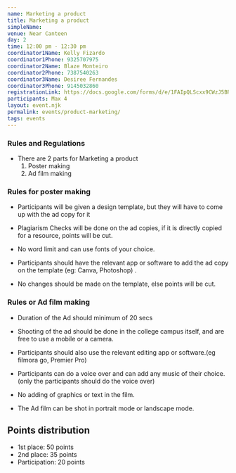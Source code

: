 ```yaml
---
name: Marketing a product
title: Marketing a product
simpleName:
venue: Near Canteen
day: 2
time: 12:00 pm - 12:30 pm
coordinator1Name: Kelly Fizardo
coordinator1Phone: 9325707975
coordinator2Name: Blaze Monteiro
coordinator2Phone: 7387540263
coordinator3Name: Desiree Fernandes
coordinator3Phone: 9145032860
registrationLink: https://docs.google.com/forms/d/e/1FAIpQLScxx9CWzJ5BRv0Hyx4u3pc5W8hL6dFRP66X8doBo0p2FKRjqQ/viewform?vc=0&c=0&w
participants: Max 4
layout: event.njk
permalink: events/product-marketing/
tags: events
---
```


### Rules and Regulations

- There are 2 parts for Marketing a product
  1. Poster making
  1. Ad film making

### Rules for poster making

- Participants will be given a design template, but they will have to come up with the ad copy for it

- Plagiarism Checks will be done on the ad copies, if it is directly copied for a resource, points will be cut.

- No word limit and can use fonts of your choice.

- Participants should have the relevant app or software to add the ad copy on the template (eg: Canva, Photoshop) .

- No changes should be made on the template, else points will be cut.

### Rules or Ad film making

- Duration of the Ad should minimum of 20 secs

- Shooting of the ad should be done in the college campus itself, and are free to use a mobile or a camera.

- Participants should also use the relevant editing app or software.(eg filmora go, Premier Pro)

- Participants can do a voice over and can add any music of their choice. (only the participants should do the voice over)
- No adding of graphics or text in the film.

- The Ad film can be shot in portrait mode or landscape mode.

## Points distribution

- 1st place: 50 points
- 2nd place: 35 points
- Participation: 20 points
